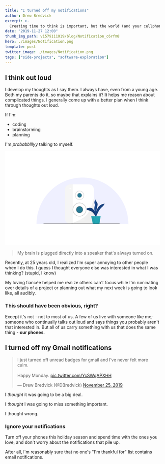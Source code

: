 ```yaml
---
title: "I turned off my notifications"
author: Drew Bredvick
excerpt: >-
  Creating time to think is important, but the world (and your cellphone) tries to steal it.
date: "2019-11-27 12:00"
thumb_img_path: v1579111019/blog/Notification_c6rfm8
hero: ./images/Notification.png
template: post
twitter_image: ./images/Notification.png
tags: ["side-projects", "software-exploration"]
---
```


## I think out loud

I develop my thoughts as I say them. I always have, even from a young age. Both my parents do it, so maybe that explains it? It helps me reason about complicated things. I generally come up with a better plan when I think through thoughts out loud.

If I'm:

- coding
- brainstorming
- planning

I'm _probabblllyy_ talking to myself.

![sound wave](./images/Speaker.png)

> My brain is plugged directly into a speaker that's always turned on.

Recently, at 25 years old, I realized I'm super annoying to other people when I do this. I guess I thought everyone else was interested in what I was thinking? (stupid, I know)

My loving fiancée helped me realize others can't focus while I'm ruminating over details of a project or planning out what my next week is going to look like, all audibly.

### This should have been obvious, right?

Except it's not - not to most of us. A few of us live with someone like me; someone who continually talks out loud and says things you probably aren't that interested in. But all of us carry something with us that does the same thing - **our phones**.

## I turned off my Gmail notifications

<div style="align-self: center; width: 100%; max-width: 500px" id="testing">

<blockquote class="twitter-tweet"><p lang="en" dir="ltr">I just turned off unread badges for gmail and I’ve never felt more calm. <br/><br/>Happy Monday. <a href="https://t.co/YcSWgAPXHH">pic.twitter.com/YcSWgAPXHH</a></p>&mdash; Drew Bredvick (@DBredvick) <a href="https://twitter.com/DBredvick/status/1198958279512211456?ref_src=twsrc%5Etfw">November 25, 2019</a></blockquote> <script async src="https://platform.twitter.com/widgets.js" charset="utf-8"></script>
</div>

I _thought_ it was going to be a big deal.

I _thought_ I was going to miss something important.

I thought wrong.

### Ignore your notifications

Turn off your phones this holiday season and spend time with the ones you love, and don't worry about the notifications that pile up.

After all, I'm reasonably sure that no one's "I'm thankful for" list contains email notifications.
